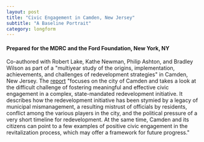 ```yaml
---
layout: post
title: "Civic Engagement in Camden, New Jersey"
subtitle: "A Baseline Portrait"
category: longform
---
```



#### Prepared for the MDRC and the Ford Foundation, New York, NY

Co-authored with Robert Lake, Kathe Newman, Philip Ashton, and Bradley Wilson as part of a "multiyear study of the origins, implementation, achievements, and challenges of redevelopment strategies" in Camden, New Jersey. The [report](http://www.mdrc.org/publication/civic-engagement-camden-new-jersey-baseline-portrait) "focuses on the city of Camden and takes a look at the difficult challenge of fostering meaningful and effective civic engagement in a complex, state-mandated redevelopment initiative. It describes how the redevelopment initiative has been stymied by a legacy of municipal mismanagement, a resulting mistrust of officials by residents, conflict among the various players in the city, and the political pressure of a very short timeline for redevelopment. At the same time, Camden and its citizens can point to a few examples of positive civic engagement in the revitalization process, which may offer a framework for future progress."
